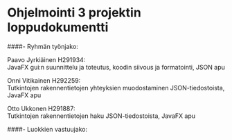 # Ohjelmointi 3 projektin loppudokumentti

####- Ryhmän työnjako:

Paavo Jyrkiäinen H291934:  
JavaFX gui:n suunnittelu ja toteutus, koodin siivous ja formatointi, JSON apu 

Onni Vitikainen H292259:  
Tutkintojen rakennentietojen yhteyksien muodostaminen JSON-tiedostoista, JavaFX apu

Otto Ukkonen H291887:  
Tutkintojen rakennentietojen haku JSON-tiedostoista, JavaFX apu

####- Luokkien vastuujako:



